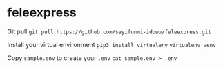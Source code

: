 # feleexpress

Git pull
`git pull https://github.com/seyifunmi-idowu/feleexpress.git`

Install your virtual environment
`pip3 install virtualenv`
`virtualenv venv`

Copy `sample.env` to create your `.env`
`cat sample.env > .env`


